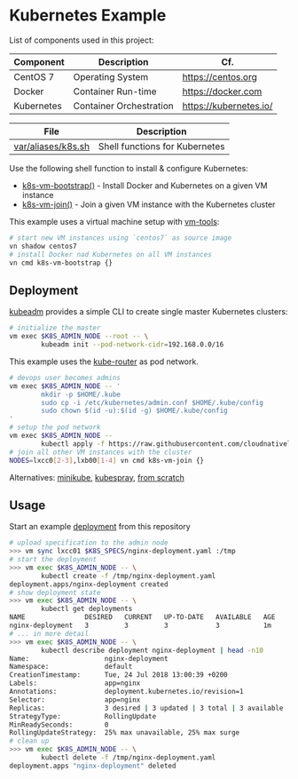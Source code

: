 # Kubernetes Example

List of components used in this project:

Component  | Description                   | Cf.
-----------|-------------------------------|-----------------------
CentOS 7   | Operating System              | <https://centos.org>
Docker     | Container Run-time          | <https://docker.com>
Kubernetes | Container Orchestration       | <https://kubernetes.io/>

File                     | Description
-------------------------|-----------------
[var/aliases/k8s.sh][01] | Shell functions for Kubernetes

Use the following shell function to install & configure Kubernetes:

- [k8s-vm-bootstrap()][01] - Install Docker and Kubernetes on a given VM instance
- [k8s-vm-join()][01] - Join a given VM instance with the Kubernetes cluster

This example uses a virtual machine setup with [vm-tools][00]:

```bash
# start new VM instances using `centos7` as source image
vn shadow centos7
# install Docker nad Kubernetes on all VM instances
vn cmd k8s-vm-bootstrap {}
```

## Deployment

[kubeadm][06] provides a simple CLI to create single master Kubernetes clusters:

```bash
# initialize the master
vm exec $K8S_ADMIN_NODE --root -- \
        kubeadm init --pod-network-cidr=192.168.0.0/16
```

This example uses the [kube-router][02] as pod network.

```bash
# devops user becomes admins
vm exec $K8S_ADMIN_NODE -- '
        mkdir -p $HOME/.kube
        sudo cp -i /etc/kubernetes/admin.conf $HOME/.kube/config
        sudo chown $(id -u):$(id -g) $HOME/.kube/config
'
# setup the pod network
vm exec $K8S_ADMIN_NODE -- 
        kubectl apply -f https://raw.githubusercontent.com/cloudnativelabs/kube-router/master/daemonset/kubeadm-kuberouter.yaml
# join all other VM instances with the cluster
NODES=lxcc0[2-3],lxb00[1-4] vn cmd k8s-vm-join {}
```

Alternatives: [minikube](docs/minikube.md), [kubespray][07], [from scratch][08]

## Usage

Start an example [deployment][05] from this repository

```bash
# upload specification to the admin node
>>> vm sync lxcc01 $K8S_SPECS/nginx-deployment.yaml :/tmp
# start the deployment
>>> vm exec $K8S_ADMIN_NODE -- \
        kubectl create -f /tmp/nginx-deployment.yaml
deployment.apps/nginx-deployment created
# show deployment state
>>> vm exec $K8S_ADMIN_NODE -- \
        kubectl get deployments
NAME               DESIRED   CURRENT   UP-TO-DATE   AVAILABLE   AGE
nginx-deployment   3         3         3            3           1m
# ... in more detail
>>> vm exec $K8S_ADMIN_NODE -- \
        kubectl describe deployment nginx-deployment | head -n10
Name:                   nginx-deployment
Namespace:              default
CreationTimestamp:      Tue, 24 Jul 2018 13:00:39 +0200
Labels:                 app=nginx
Annotations:            deployment.kubernetes.io/revision=1
Selector:               app=nginx
Replicas:               3 desired | 3 updated | 3 total | 3 available | 0 unavailable
StrategyType:           RollingUpdate
MinReadySeconds:        0
RollingUpdateStrategy:  25% max unavailable, 25% max surge
# clean up
>>> vm exec $K8S_ADMIN_NODE -- \
        kubectl delete -f /tmp/nginx-deployment.yaml
deployment.apps "nginx-deployment" deleted
```

[00]: https://github.com/vpenso/vm-tools
[01]: var/aliases/k8s.sh
[02]: https://github.com/cloudnativelabs/kube-router/blob/master/docs/kubeadm.md
[03]: https://kubernetes.io/docs/concepts/workloads/pods/pod
[04]: https://kubernetes.io/docs/concepts/architecture/nodes
[05]: https://kubernetes.io/docs/concepts/workloads/controllers/deployment
[06]: https://kubernetes.io/docs/setup/independent/create-cluster-kubeadm "kubeadm documentation"
[07]: https://github.com/kubernetes-incubator/kubespray "kubespray on github"
[08]: https://kubernetes.io/docs/setup/scratch "kubernetes from scratch documentation"
[09]: https://github.com/kelseyhightower/kubernetes-the-hard-way "kubernetes the hard way"

